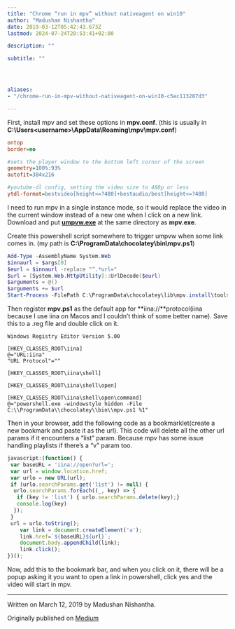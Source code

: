 ```yaml
---
title: "Chrome “run in mpv” without nativeagent on win10"
author: "Madushan Nishantha"
date: 2019-03-12T05:42:43.673Z
lastmod: 2024-07-24T20:53:41+02:00

description: ""

subtitle: ""




aliases:
- "/chrome-run-in-mpv-without-nativeagent-on-win10-c5ec113287d3"

---
```


First, install mpv and set these options in **mpv.conf**. (this is usually in **C:\Users\<username>\AppData\Roaming\mpv\mpv.conf**)

```ini
ontop
border=no

#sets the player window to the bottom left cornor of the screen
geometry=100%:93%
autofit=384x216

#youtube-dl config, setting the video size to 480p or less
ytdl-format=bestvideo[height<=?480]+bestaudio/best[height<=?480]
```

I need to run mpv in a single instance mode, so it would replace the video in the current window instead of a new one when I click on a new link. Download and put [**umpvw.exe**](https://github.com/SilverEzhik/umpvw) at the same directory as **mpv.exe**.

Create this powershell script somewhere to trigger umpvw when some link comes in. (my path is **C:\ProgramData\chocolatey\bin\mpv.ps1**)

```powershell
Add-Type -AssemblyName System.Web
$innaurl = $args[0]
$eurl = $innaurl -replace "^.*url="
$url = [System.Web.HttpUtility]::UrlDecode($eurl)
$arguments = @()
$arguments += $url
Start-Process -FilePath C:\ProgramData\chocolatey\lib\mpv.install\tools\umpvw.exe -ArgumentList $arguments
```

Then register **mpv.ps1** as the default app for **iina://**protocol(iina because I use iina on Macos and I couldn’t think of some better name). Save this to a .reg file and double click on it.

```registry
Windows Registry Editor Version 5.00

[HKEY_CLASSES_ROOT\iina]
@="URL:iina"
"URL Protocol"=""

[HKEY_CLASSES_ROOT\iina\shell]

[HKEY_CLASSES_ROOT\iina\shell\open]

[HKEY_CLASSES_ROOT\iina\shell\open\command]
@="powershell.exe -windowstyle hidden -File C:\\ProgramData\\chocolatey\\bin\\mpv.ps1 %1"
```

Then in your browser, add the following code as a bookmarklet(create a new bookmark and paste it as the url). This code will delete all the other url params if it encounters a “list” param. Because mpv has some issue handling playlists if there’s a “v” param too.

```javascript
javascript:(function() {
 var baseURL = 'iina://open?url=';
 var url = window.location.href;
 var urlo = new URL(url);
 if (urlo.searchParams.get('list') != null) {
  urlo.searchParams.forEach((_, key) => {
   if (key != 'list') { urlo.searchParams.delete(key);}
   console.log(key)
  });
 }
 url = urlo.toString();
    var link = document.createElement('a');
    link.href=`${baseURL}${url}`;
    document.body.appendChild(link);
    link.click();
})();
```

Now, add this to the bookmark bar, and when you click on it, there will be a popup asking it you want to open a link in powershell, click yes and the video will start in mpv.

* * *
Written on March 12, 2019 by Madushan Nishantha.

Originally published on [Medium](https://medium.com/@madushan1000/chrome-run-in-mpv-without-nativeagent-on-win10-c5ec113287d3)
